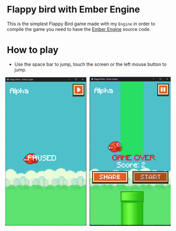 # Flappy bird with Ember Engine


This is the simplest Flappy Bird game made with my `Engine` in order to compile the game you need to have the [Ember Engine](https://github.com/vsaint1/ember_engine/tree/main/engine) source code.


# How to play

- Use the space bar to jump, touch the screen or the left mouse button to jump.


<div style="display: flex; gap: 10px; justify-content: center; align-items: center;">
  <img src="docs/paused.png" width="50%">
  <img src="docs/end.png" width="50%">
</div>


